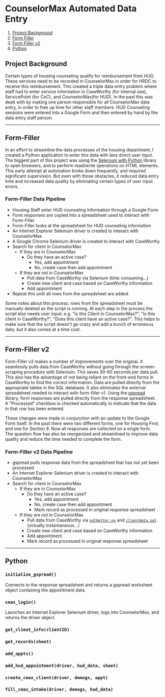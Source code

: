 # CounselorMax Automated Data Entry

1. [Project Background](#project-background)
1. [Form Filler](#form-filler)
1. [Form Filler v2](#form-filler-v2)
1. [Python](#python)

## Project Background

Certain types of housing counseling qualify for reimbursement from HUD. These services need to be recorded in CounselorMax in order for HRDC to receive this reimbursement. This created a triple data entry problem where staff had to enter service information in CaseWorthy (for internal use), ServicePoint (for CoC), and CounselorMax(for HUD). In the past this was dealt with by making one person responsible for all CounselorMax data entry, in order to free up time for other staff members. HUD Counseling sessions were entered into a Google Form and then entered by hand by the data entry staff person.

---

## Form-Filler

In an effort to streamline the data processes of the housing department, I created a Python application to enter this data with less direct user input. The biggest part of this project was using the [Selenium with Python](https://selenium-python.readthedocs.io/) library to open browsers, and to perform read/write operations on HTML elements. This early attempt at automation broke down frequently, and required significant supervision. But even with those obstacles, it reduced data entry time and increased data quality by eliminating certain types of user input errors.

### Form-Filler Data Pipeline

- Housing Staff enter HUD counseling information through a Google Form
- Form responses are copied into a spreadsheet used to interact with Form-Filler
- Form-Filler looks at the spreadsheet for HUD counseling information
- An Internet Explorer Selenium driver is created to interact with CounselorMax
- A Google Chrome Selenium driver is created to interact with CaseWorthy
- Search for client in CounselorMax
  - If they are in CounselorMax
    - Do they have an active case?
      - Yes, add appointment
      - No, create case then add appointment
  - If they are not in CounselorMax
    - Pull data from CaseWorthy via Selenium (time consuming...)
    - Create new client and case based on CaseWorthy information
    - Add appointment
- Repeat this until all rows from the spreadsheet are added

Some notes about this process: rows from the spreadsheet must be manually deleted as the script is running. At each step in the process the script also needs user input: e.g. "Is this Client in CounselorMax?", "Is this client in CaseWorthy?", "Does this client have an active case?". This helps to make sure that the script doesn't go crazy and add a bunch of erroneous data, but it also comes at a time cost.

---

## Form-Filler v2

Form-Filler v2 makes a number of improvements over the original. It seamlessly pulls data from CaseWorthy without going through the screen-scraping procedure with Selenium. This saves 30-60 seconds per data pull. This also has the advantage of not being reliant on the front-end forms in CaseWorthy to find the correct information. Data are pulled directly from the appropriate tables in the SQL database. It also eliminates the external spreadsheet needed to interact with form-filler v1. Using the [gspread](https://gspread.readthedocs.io/en/latest/) library, form responses are pulled directly from the response spreadsheet. A "Processed" checkbox is checked automatically to indicate that the data in that row has been entered. 

These changes were made in conjunction with an update to the Google Form itself. In the past there were two different forms, one for Housing First, and one for Section 8. Now all responses are collected on a single form. The question flow has also be reorganized and streamlined to improve data quality and reduce the time needed to complete the form.

### Form-Filler v2 Data Pipeline

- gspread pulls response data from the spreadsheet that has not yet been processed
- An Internet Explorer Selenium driver is created to interact with CounselorMax
- Search for client in CounselorMax
  - If they are in CounselorMax
    - Do they have an active case?
      - Yes, add appointment
      - No, create case then add appointment
      - Mark record as processed in original response spreadsheet
  - If they are not in CounselorMax
    - Pull data from CaseWorthy via [`sqlGetter.py`](sqlGetter.py) and [`clientdata.sql`](clientdata.sql) (virtually instantaneous...)
    - Create new client and case based on CaseWorthy information
    - Add appointment
    - Mark record as processed in original response spreadsheet
    
---

## Python

### `initialize_gspread()`

Connects to the response spreadsheet and returns a gspread worksheet object containing the appointment data.

### `cmax_login()`

Launches an Internet Explorer Selenium driver, logs into CounselorMax, and returns the driver object.

### `get_client_info(clientID)`

### `get_records(sheet)`

### `add_appts()`

### `add_hud_appointment(driver, hud_data, sheet)`

### `create_cmax_client(driver, demogs, appt)`

### `fill_cmax_intake(driver, demogs, hud_data)`


